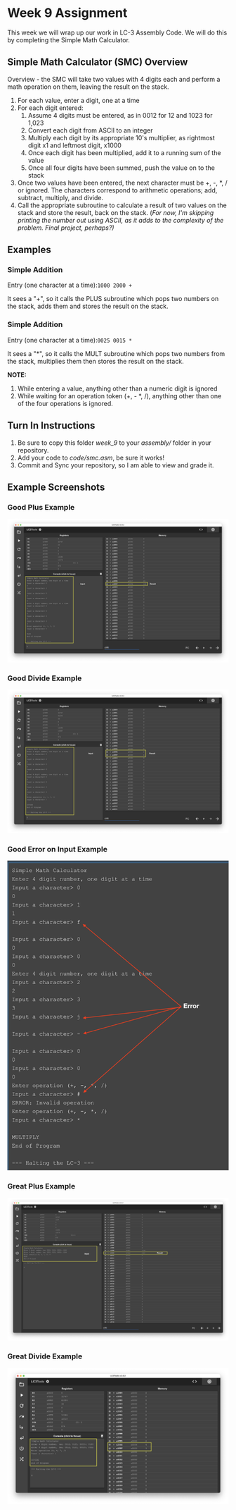 # Week 9 Assignment
This week we will wrap up our work in LC-3 Assembly Code. We will do this by completing the Simple Math Calculator.

## Simple Math Calculator (SMC) Overview
Overview - the SMC will take two values with 4 digits each and perform a math operation on them, leaving the result on the stack.
1. For each value, enter a digit, one at a time
1. For each digit entered:
    1. Assume 4 digits must be entered, as in 0012 for 12 and 1023 for 1,023
    2. Convert each digit from ASCII to an integer
    3. Multiply each digit by its appropriate 10's multiplier, as rightmost digit x1 and leftmost digit, x1000
    4. Once each digit has been multiplied, add it to a running sum of the value
    5. Once all four digits have been summed, push the value on to the stack
2. Once two values have been entered, the next character must be +, -, *, / or ignored. The characters correspond to arithmetic operations; add, subtract, multiply, and divide. 
3. Call the appropriate subroutine to calculate a result of two values on the stack and store the result, back on the stack. (*For now, I'm skipping printing the number out using ASCII, as it adds to the complexity of the problem. Final project, perhaps?)*

## Examples
### Simple Addition
Entry (one character at a time):```1000 2000 +```

It sees a "+", so it calls the PLUS subroutine which pops two numbers on the stack, adds them and stores the result on the stack. 

### Simple Addition
Entry (one character at a time):```0025 0015 *```

It sees a "*", so it calls the MULT subroutine which pops two numbers from the stack, multiplies them then stores the result on the stack. 

**NOTE:**
1) While entering a value, anything other than a numeric digit is ignored
2) While waiting for an operation token (+, - *, /), anything other than one of the four operations is ignored.

## Turn In Instructions
1. Be sure to copy this folder *week_9* to your *assembly/* folder in your repository.
2. Add your code to *code/smc.asm*, be sure it works!
3. Commit and Sync your repository, so I am able to view and grade it.

## Example Screenshots

### Good Plus Example

![](../../static/smc_plus.png)

### Good Divide Example

![](../../static/smc_div.png)

### Good Error on Input Example

![](../../static/smc_bad.png)

### Great Plus Example

![](../../static/smc_great_plus.png)

### Great Divide Example

![](../../static/smc_great_div.png)
